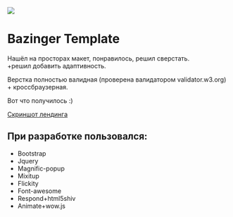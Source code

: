 ![](https://cloud.githubusercontent.com/assets/21279688/24831394/674b4278-1ca1-11e7-96e0-ce25c7205f28.jpg)  
# Bazinger Template  

Нашёл на просторах макет, понравилось, решил сверстать.  
+решил добавить адаптивность.  
  
Верстка полностью валидная (проверена валидатором validator.w3.org) + кроссбраузерная.  
  
Вот что получилось :)  

[Скриншот лендинга](https://cloud.githubusercontent.com/assets/21279688/24831478/cd36b558-1ca2-11e7-81d3-eb3a4a65f491.jpg)

## При разработке пользовался:  
* Bootstrap
* Jquery
* Magnific-popup
* Mixitup
* Flickity
* Font-awesome
* Respond+html5shiv
* Animate+wow.js
